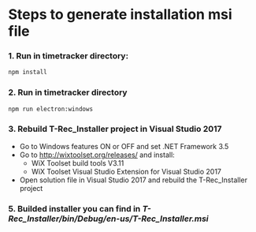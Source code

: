# Steps to generate installation msi file

### 1. Run in timetracker directory:
```sh
npm install
```

### 2. Run in timetracker directory
```sh
npm run electron:windows
```

### 3. Rebuild T-Rec_Installer project in Visual Studio 2017
- Go to Windows features ON or OFF and set .NET Framework 3.5 
- Go to http://wixtoolset.org/releases/ and install:
    - WiX Toolset build tools V3.11
    - WiX Toolset Visual Studio Extension for Visual Studio 2017
- Open solution file in Visual Studio 2017 and rebuild the T-Rec_Installer project

### 5. Builded installer you can find in *T-Rec_Installer/bin/Debug/en-us/T-Rec_Installer.msi*

